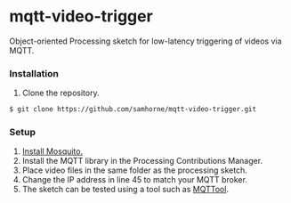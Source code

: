 # mqtt-video-trigger
Object-oriented Processing sketch for low-latency triggering of videos via MQTT.

### Installation
1. Clone the repository.
```sh
$ git clone https://github.com/samhorne/mqtt-video-trigger.git
```

### Setup
1. [Install Mosquito.](https://mosquitto.org/download/)
2. Install the MQTT library in the Processing Contributions Manager.
3. Place video files in the same folder as the processing sketch.
4. Change the IP address in line 45 to match your MQTT broker.
5. The sketch can be tested using a tool such as [MQTTool](https://apps.apple.com/us/app/mqttool/id1085976398).

